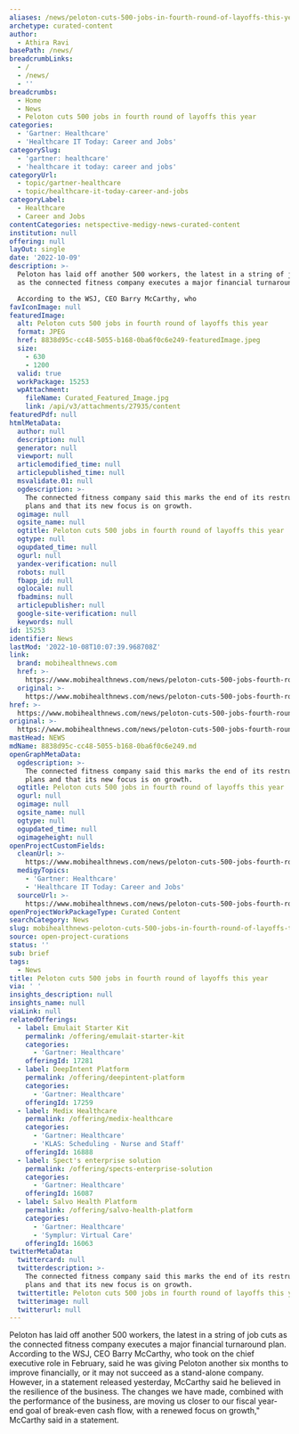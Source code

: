 ```yaml
---
aliases: /news/peloton-cuts-500-jobs-in-fourth-round-of-layoffs-this-year
archetype: curated-content
author:
  - Athira Ravi
basePath: /news/
breadcrumbLinks:
  - /
  - /news/
  - ''
breadcrumbs:
  - Home
  - News
  - Peloton cuts 500 jobs in fourth round of layoffs this year
categories:
  - 'Gartner: Healthcare'
  - 'Healthcare IT Today: Career and Jobs'
categorySlug:
  - 'gartner: healthcare'
  - 'healthcare it today: career and jobs'
categoryUrl:
  - topic/gartner-healthcare
  - topic/healthcare-it-today-career-and-jobs
categoryLabel:
  - Healthcare
  - Career and Jobs
contentCategories: netspective-medigy-news-curated-content
institution: null
offering: null
layOut: single
date: '2022-10-09'
description: >-
  Peloton has laid off another 500 workers, the latest in a string of job cuts
  as the connected fitness company executes a major financial turnaround plan.

  According to the WSJ, CEO Barry McCarthy, who 
favIconImage: null
featuredImage:
  alt: Peloton cuts 500 jobs in fourth round of layoffs this year
  format: JPEG
  href: 8838d95c-cc48-5055-b168-0ba6f0c6e249-featuredImage.jpeg
  size:
    - 630
    - 1200
  valid: true
  workPackage: 15253
  wpAttachment:
    fileName: Curated_Featured_Image.jpg
    link: /api/v3/attachments/27935/content
featuredPdf: null
htmlMetaData:
  author: null
  description: null
  generator: null
  viewport: null
  articlemodified_time: null
  articlepublished_time: null
  msvalidate.01: null
  ogdescription: >-
    The connected fitness company said this marks the end of its restructuring
    plans and that its new focus is on growth.
  ogimage: null
  ogsite_name: null
  ogtitle: Peloton cuts 500 jobs in fourth round of layoffs this year
  ogtype: null
  ogupdated_time: null
  ogurl: null
  yandex-verification: null
  robots: null
  fbapp_id: null
  oglocale: null
  fbadmins: null
  articlepublisher: null
  google-site-verification: null
  keywords: null
id: 15253
identifier: News
lastMod: '2022-10-08T10:07:39.968708Z'
link:
  brand: mobihealthnews.com
  href: >-
    https://www.mobihealthnews.com/news/peloton-cuts-500-jobs-fourth-round-layoffs-year
  original: >-
    https://www.mobihealthnews.com/news/peloton-cuts-500-jobs-fourth-round-layoffs-year
href: >-
  https://www.mobihealthnews.com/news/peloton-cuts-500-jobs-fourth-round-layoffs-year
original: >-
  https://www.mobihealthnews.com/news/peloton-cuts-500-jobs-fourth-round-layoffs-year
mastHead: NEWS
mdName: 8838d95c-cc48-5055-b168-0ba6f0c6e249.md
openGraphMetaData:
  ogdescription: >-
    The connected fitness company said this marks the end of its restructuring
    plans and that its new focus is on growth.
  ogtitle: Peloton cuts 500 jobs in fourth round of layoffs this year
  ogurl: null
  ogimage: null
  ogsite_name: null
  ogtype: null
  ogupdated_time: null
  ogimageheight: null
openProjectCustomFields:
  cleanUrl: >-
    https://www.mobihealthnews.com/news/peloton-cuts-500-jobs-fourth-round-layoffs-year
  medigyTopics:
    - 'Gartner: Healthcare'
    - 'Healthcare IT Today: Career and Jobs'
  sourceUrl: >-
    https://www.mobihealthnews.com/news/peloton-cuts-500-jobs-fourth-round-layoffs-year
openProjectWorkPackageType: Curated Content
searchCategory: News
slug: mobihealthnews-peloton-cuts-500-jobs-in-fourth-round-of-layoffs-this-year
source: open-project-curations
status: ''
sub: brief
tags:
  - News
title: Peloton cuts 500 jobs in fourth round of layoffs this year
via: ' '
insights_description: null
insights_name: null
viaLink: null
relatedOfferings:
  - label: Emulait Starter Kit
    permalink: /offering/emulait-starter-kit
    categories:
      - 'Gartner: Healthcare'
    offeringId: 17281
  - label: DeepIntent Platform
    permalink: /offering/deepintent-platform
    categories:
      - 'Gartner: Healthcare'
    offeringId: 17259
  - label: Medix Healthcare
    permalink: /offering/medix-healthcare
    categories:
      - 'Gartner: Healthcare'
      - 'KLAS: Scheduling - Nurse and Staff'
    offeringId: 16888
  - label: Spect's enterprise solution
    permalink: /offering/spects-enterprise-solution
    categories:
      - 'Gartner: Healthcare'
    offeringId: 16087
  - label: Salvo Health Platform
    permalink: /offering/salvo-health-platform
    categories:
      - 'Gartner: Healthcare'
      - 'Symplur: Virtual Care'
    offeringId: 16063
twitterMetaData:
  twittercard: null
  twitterdescription: >-
    The connected fitness company said this marks the end of its restructuring
    plans and that its new focus is on growth.
  twittertitle: Peloton cuts 500 jobs in fourth round of layoffs this year
  twitterimage: null
  twitterurl: null
---
```

<p>Peloton has laid off another 500 workers, the latest in a string of job cuts as the connected fitness company executes a major financial turnaround plan.
According to the WSJ, CEO Barry McCarthy, who took on the chief executive role in February, said he was giving Peloton another six months to improve financially, or it may not succeed as a stand-alone company.
However, in a statement released yesterday, McCarthy said he believed in the resilience of the business.
The changes we have made, combined with the performance of the business, are moving us closer to our fiscal year-end goal of break-even cash flow, with a renewed focus on growth," McCarthy said in a statement.</p>